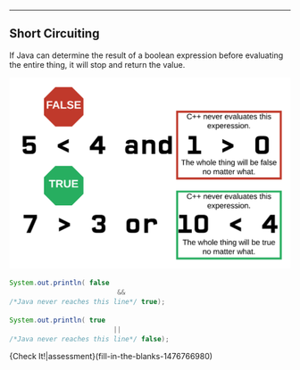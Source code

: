 ---

## Short Circuiting

If Java can determine the result of a boolean expression before evaluating the entire thing, it will stop and return the value.

![Short Circuiting](.guides/img/shortcircuiting.png)

```Java
System.out.println( false 
                           && 
/*Java never reaches this line*/ true); 

System.out.println( true 
                          || 
/*Java never reaches this line*/ false); 
```

{Check It!|assessment}(fill-in-the-blanks-1476766980)
